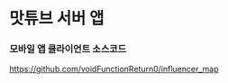 # 맛튜브 서버 앱

### 모바일 앱 클라이언트 소스코드
<a href="https://github.com/voidFunctionReturn0/influencer_map">https://github.com/voidFunctionReturn0/influencer_map</a>
